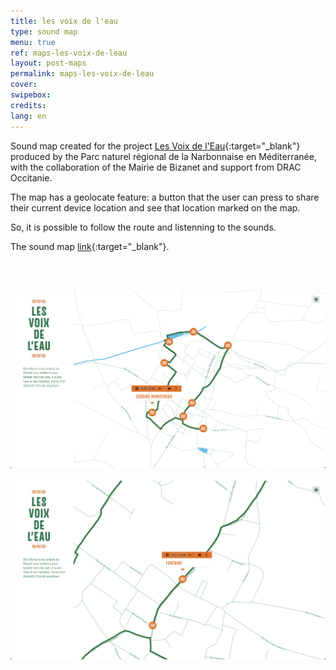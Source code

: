 ```yaml
---
title: les voix de l'eau
type: sound map
menu: true
ref: maps-les-voix-de-leau
layout: post-maps
permalink: maps-les-voix-de-leau
cover: 
swipebox: 
credits: 
lang: en
---
```

Sound map created for the project [Les Voix de l'Eau](https://felixblume.com/lesvoixdeleau/){:target="_blank"} produced by the Parc naturel régional de la Narbonnaise en Méditerranée, with the collaboration of the Mairie de Bizanet and support from DRAC Occitanie.

The map has a geolocate feature: a button that the user can press to share their current device location and see that location marked on the map.

So, it is possible to follow the route and listenning to the sounds.

The sound map [link](https://felixblume.com/lesvoixdeleau-carte.html){:target="_blank"}.

<br><br>

<img src="../assets/posts/maps-lesvoixdeleau1.png" class="img-border">
<br><br>

  
<img src="../assets/posts/maps-lesvoixdeleau2.png" class="img-border">
<br><br>
